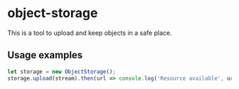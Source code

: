 # object-storage

This is a tool to upload and keep objects in a safe place.

## Usage examples

```javascript
let storage = new ObjectStorage();
storage.upload(stream).then(url => console.log('Resource available', url));
```
